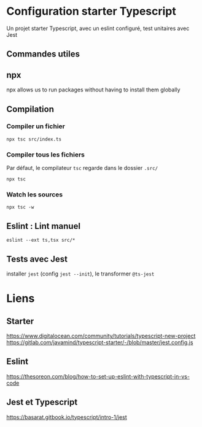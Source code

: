 # Configuration starter Typescript

Un projet starter Typescript, avec un eslint configuré, test unitaires avec Jest

## Commandes utiles

## npx

npx allows us to run packages without having to install them globally

## Compilation

### Compiler un fichier

`npx tsc src/index.ts`

### Compiler tous les fichiers 

Par défaut, le compilateur `tsc` regarde dans le dossier `.src/`

`npx tsc` 

### Watch les sources

`npx tsc -w` 

## Eslint : Lint manuel

`eslint --ext ts,tsx src/*`


## Tests avec Jest

installer `jest` (config `jest --init`), le transformer `@ts-jest`

# Liens

## Starter
https://www.digitalocean.com/community/tutorials/typescript-new-project
https://gitlab.com/javamind/typescript-starter/-/blob/master/jest.config.js

## Eslint
https://thesoreon.com/blog/how-to-set-up-eslint-with-typescript-in-vs-code

## Jest et Typescript
https://basarat.gitbook.io/typescript/intro-1/jest
